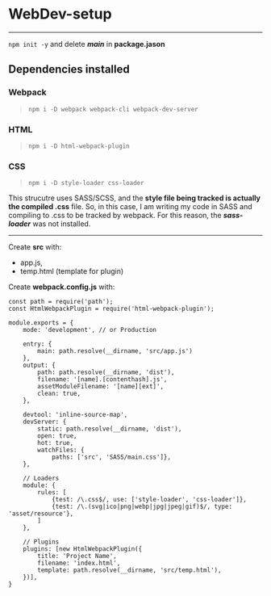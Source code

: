 # WebDev-setup
___

`npm init -y` and delete ***main*** in **package.jason**

## Dependencies installed

### Webpack
> `npm i -D webpack webpack-cli webpack-dev-server`

### HTML
>`npm i -D html-webpack-plugin`

### CSS
>`npm i -D style-loader css-loader`

This strucutre uses SASS/SCSS, and the **style file being tracked is actually the compiled .css** file. So, in this case, I am writing my code in SASS and compiling to .css to be tracked by webpack. For this reason, the ***sass-loader*** was not installed.
___

Create **src** with:
* app.js,
* temp.html (template for plugin)


Create **webpack.config.js** with:
```
const path = require('path');
const HtmlWebpackPlugin = require('html-webpack-plugin');

module.exports = {
    mode: 'development', // or Production

    entry: {
        main: path.resolve(__dirname, 'src/app.js')
    },
    output: {
        path: path.resolve(__dirname, 'dist'),
        filename: '[name].[contenthash].js',
        assetModuleFilename: '[name][ext]',
        clean: true,
    },

    devtool: 'inline-source-map',
    devServer: {
        static: path.resolve(__dirname, 'dist'),
        open: true,
        hot: true,
        watchFiles: {
            paths: ['src', 'SASS/main.css']},
    },

    // Loaders
    module: {
        rules: [
            {test: /\.css$/, use: ['style-loader', 'css-loader']},
            {test: /\.(svg|ico|png|webp|jpg|jpeg|gif)$/, type: 'asset/resource'},
        ]
    },

    // Plugins
    plugins: [new HtmlWebpackPlugin({
        title: 'Project Name',
        filename: 'index.html',
        template: path.resolve(__dirname, 'src/temp.html'),
    })],
}
```

